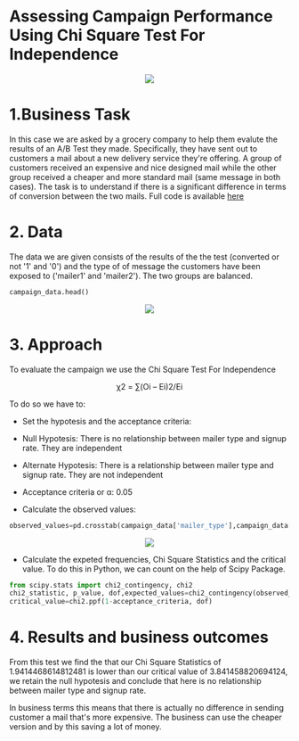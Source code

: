 # Assessing Campaign Performance Using Chi Square Test For Independence

<p align="center">
  <img src="https://user-images.githubusercontent.com/69009356/185987097-b4be59cc-fa3a-41ba-a068-69aa78a17c4b.png"
 />
</p>

# 1.Business Task
In this case we are asked by a grocery company to help them evalute the results of an A/B Test they made.
Specifically, they have sent out to customers a mail about a new delivery service they're offering. A group of customers received an expensive and nice designed mail while the other group received a cheaper and more standard mail (same message in both cases).
The task is to understand if there is a significant difference in terms of conversion between the two mails.
Full code is available [here]([https://link-url-here.org](https://github.com/Eudossodicnido/Assessing-Campaign-Performance-Using-Chi-Square-Test-For-Independence/blob/main/Assessing%20Campaign%20Performance%20Using%20Chi-Square%20Test%20For%20Independence.ipynb))

# 2. Data
The data we are given consists of the results of the the test (converted or not '1' and '0') and the type of of message the customers have been exposed to ('mailer1' and 'mailer2'). The two groups are balanced.

```python
campaign_data.head()
```
<p align="center">
  <img src="https://user-images.githubusercontent.com/69009356/185991783-af53fb31-5e64-44bf-8a23-82f6c096aa9f.JPG"
 />
</p>

# 3. Approach
To evaluate the campaign we use the Chi Square Test For Independence

<p align="center">
χ2 = ∑(Oi – Ei)2/Ei
</p>

To do so we have to:

- Set the hypotesis and the acceptance criteria:

 - Null Hypotesis: There is no relationship between mailer type and signup rate. They are independent
 - Alternate Hypotesis: There is a relationship between mailer type and signup rate. They are not independent
 - Acceptance criteria or α: 0.05 

- Calculate the observed values:

```python
observed_values=pd.crosstab(campaign_data['mailer_type'],campaign_data['signup_flag']).values
```

<p align="center">
  <img src="[https://user-images.githubusercontent.com/69009356/185991783-af53fb31-5e64-44bf-8a23-82f6c096aa9f.JPG](https://user-images.githubusercontent.com/69009356/185993134-e87bc088-aede-4bfd-9b00-15668b45453a.JPG)"
 />
</p>

- Calculate the expeted frequencies, Chi Square Statistics and the critical value. To do this in Python, we can count on the help of Scipy Package.

```python
from scipy.stats import chi2_contingency, chi2
chi2_statistic, p_value, dof,expected_values=chi2_contingency(observed_values, correction=False)
critical_value=chi2.ppf(1-acceptance_criteria, dof)

```
# 4. Results and business outcomes
From this test we find the that our Chi Square Statistics of 1.9414468614812481 is lower than our critical value of 3.841458820694124, we retain the null hypotesis and conclude that here is no relationship between mailer type and signup rate.

In business terms this means that there is actually no difference in sending customer a mail that's more expensive. The business can use the cheaper version and by this saving a lot of money.


